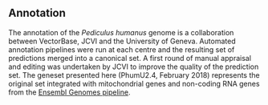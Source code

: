 Annotation
----------

The annotation of the *Pediculus humanus* genome is a collaboration
between VectorBase, JCVI and the University of Geneva. Automated
annotation pipelines were run at each centre and the resulting set of
predictions merged into a canonical set. A first round of manual
appraisal and editing was undertaken by JCVI to improve the quality of
the prediction set. The geneset presented here (PhumU2.4, February 2018)
represents the original set integrated with mitochondrial genes and
non-coding RNA genes from the [Ensembl Genomes
pipeline](http://ensemblgenomes.org/info/data/ncrna).
